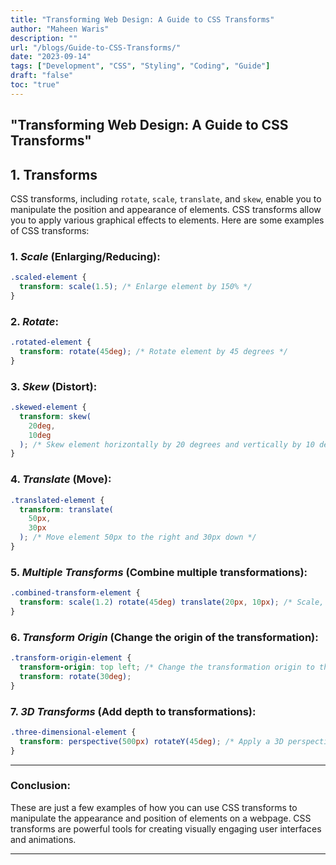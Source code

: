 ```yaml
---
title: "Transforming Web Design: A Guide to CSS Transforms"
author: "Maheen Waris"
description: ""
url: "/blogs/Guide-to-CSS-Transforms/"
date: "2023-09-14"
tags: ["Development", "CSS", "Styling", "Coding", "Guide"]
draft: "false"
toc: "true"
---
```


## "Transforming Web Design: A Guide to CSS Transforms"

## 1. Transforms

CSS transforms, including `rotate`, `scale`, `translate`, and `skew`, enable you to manipulate the position and appearance of elements. CSS transforms allow you to apply various graphical effects to elements. Here are some examples of CSS transforms:

### 1. **_Scale_** (Enlarging/Reducing):

```css
.scaled-element {
  transform: scale(1.5); /* Enlarge element by 150% */
}
```

### 2. **_Rotate_**:

```css
.rotated-element {
  transform: rotate(45deg); /* Rotate element by 45 degrees */
}
```

### 3. **_Skew_** (Distort):

```css
.skewed-element {
  transform: skew(
    20deg,
    10deg
  ); /* Skew element horizontally by 20 degrees and vertically by 10 degrees */
}
```

### 4. **_Translate_** (Move):

```css
.translated-element {
  transform: translate(
    50px,
    30px
  ); /* Move element 50px to the right and 30px down */
}
```

### 5. **_Multiple Transforms_** (Combine multiple transformations):

```css
.combined-transform-element {
  transform: scale(1.2) rotate(45deg) translate(20px, 10px); /* Scale, rotate, and translate element */
}
```

### 6. **_Transform Origin_** (Change the origin of the transformation):

```css
.transform-origin-element {
  transform-origin: top left; /* Change the transformation origin to the top left corner */
  transform: rotate(30deg);
}
```

### 7. **_3D Transforms_** (Add depth to transformations):

```css
.three-dimensional-element {
  transform: perspective(500px) rotateY(45deg); /* Apply a 3D perspective and rotate element in Y-axis */
}
```

<hr>

### Conclusion:

These are just a few examples of how you can use CSS transforms to manipulate the appearance and position of elements on a webpage. CSS transforms are powerful tools for creating visually engaging user interfaces and animations.

---

